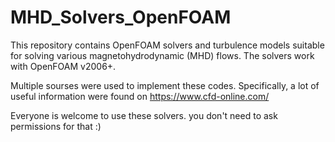 # MHD_Solvers_OpenFOAM

This repository contains OpenFOAM solvers and turbulence models suitable for solving various magnetohydrodynamic (MHD) flows.
The solvers work with OpenFOAM v2006+.

Multiple sourses were used to implement these codes. Specifically, a lot of useful information were found on https://www.cfd-online.com/

Everyone is welcome to use these solvers. you don't need to ask permissions for that :)
